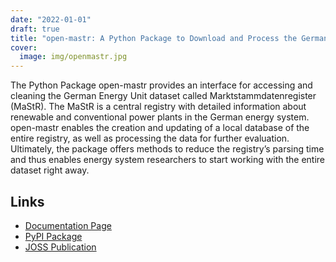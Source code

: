 ```yaml
---
date: "2022-01-01"
draft: true
title: "open-mastr: A Python Package to Download and Process the German Energy Registry Marktstammdatenregister"
cover:
  image: img/openmastr.jpg
---
```


The Python Package open-mastr provides an interface for accessing and cleaning the German Energy Unit dataset called Marktstammdatenregister (MaStR). The MaStR is a central registry with detailed information about renewable and conventional power plants in the German energy system. open-mastr enables the creation and updating of a local database of the entire registry, as well as processing the data for further evaluation. Ultimately, the package offers methods to reduce the registry’s parsing time and thus enables energy system researchers to start working with the entire dataset right away.

## Links

- [Documentation Page](https://open-mastr.readthedocs.io/en/latest/)
- [PyPI Package](https://pypi.org/project/open-mastr/)
- [JOSS Publication](https://joss.theoj.org/papers/10.21105/joss.06758)
